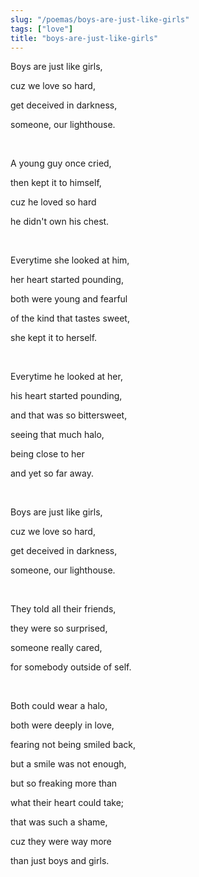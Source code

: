 ```yaml
---
slug: "/poemas/boys-are-just-like-girls"
tags: ["love"]
title: "boys-are-just-like-girls"
---
```

Boys are just like girls,

cuz we love so hard,

get deceived in darkness,

someone, our lighthouse.

&nbsp;

A young guy once cried,

then kept it to himself,

cuz he loved so hard

he didn't own his chest.

&nbsp;

Everytime she looked at him,

her heart started pounding,

both were young and fearful

of the kind that tastes sweet,

she kept it to herself.

&nbsp;

Everytime he looked at her,

his heart started pounding,

and that was so bittersweet,

seeing that much halo,

being close to her

and yet so far away.

&nbsp;

Boys are just like girls,

cuz we love so hard,

get deceived in darkness,

someone, our lighthouse.

&nbsp;

They told all their friends,

they were so surprised,

someone really cared,

for somebody outside of self.

&nbsp;

Both could wear a halo,

both were deeply in love,

fearing not being smiled back,

but a smile was not enough,

but so freaking more than

what their heart could take;

that was such a shame,

cuz they were way more

than just boys and girls.